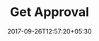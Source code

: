 ---
title: "Get Approval"
date: 2017-09-26T12:57:20+05:30
draft: false
layout: get-approval
url: /account/approval-submitted-return/

flight : flight-header


flightContent : gray-bg

approvalSubmitted: true

approvalRejected: false


returnway: true

---